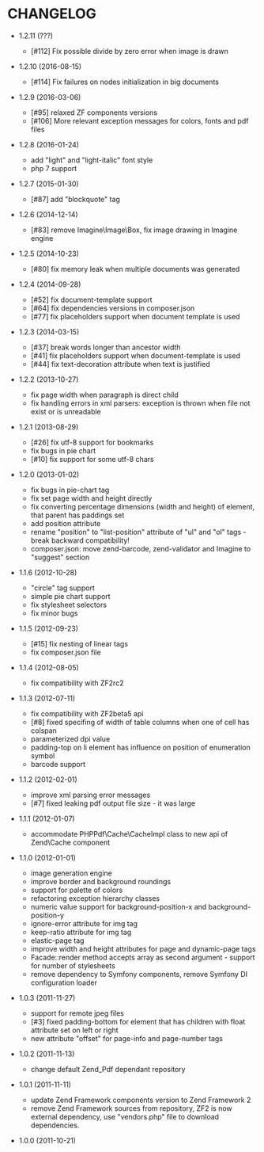 CHANGELOG
=========

* 1.2.11 (???)

  * [#112] Fix possible divide by zero error when image is drawn

* 1.2.10 (2016-08-15)

  * [#114] Fix failures on nodes initialization in big documents

* 1.2.9 (2016-03-06)

  * [#95] relaxed ZF components versions
  * [#106] More relevant exception messages for colors, fonts and pdf files

* 1.2.8 (2016-01-24)

  * add "light" and "light-italic" font style
  * php 7 support

* 1.2.7 (2015-01-30)

  * [#87] add "blockquote" tag

* 1.2.6 (2014-12-14)

  * [#83] remove Imagine\Image\Box, fix image drawing in Imagine engine

* 1.2.5 (2014-10-23)

  * [#80] fix memory leak when multiple documents was generated

* 1.2.4 (2014-09-28)

  * [#52] fix document-template support
  * [#64] fix dependencies versions in composer.json
  * [#77] fix placeholders support when document template is used

* 1.2.3 (2014-03-15)

  * [#37] break words longer than ancestor width
  * [#41] fix placeholders support when document-template is used
  * [#44] fix text-decoration attribute when text is justified

* 1.2.2 (2013-10-27)

  * fix page width when paragraph is direct child
  * fix handling errors in xml parsers: exception is thrown when file not exist or is unreadable
  
* 1.2.1 (2013-08-29)
  
  * [#26] fix utf-8 support for bookmarks
  * fix bugs in pie chart
  * [#10] fix support for some utf-8 chars

* 1.2.0 (2013-01-02)

  * fix bugs in pie-chart tag
  * fix set page width and height directly
  * fix converting percentage dimensions (width and height) of element, that parent has paddings set
  * add position attribute
  * rename "position" to "list-position" attribute of "ul" and "ol" tags - break backward compatibility!
  * composer.json: move zend-barcode, zend-validator and Imagine to "suggest" section

* 1.1.6 (2012-10-28)

  * "circle" tag support
  * simple pie chart support
  * fix stylesheet selectors
  * fix minor bugs

* 1.1.5 (2012-09-23)

  * [#15] fix nesting of linear tags
  * fix composer.json file

* 1.1.4 (2012-08-05)

  * fix compatibility with ZF2rc2

* 1.1.3 (2012-07-11)

  * fix compatibility with ZF2beta5 api
  * [#8] fixed specifing of width of table columns when one of cell has colspan
  * parameterized dpi value
  * padding-top on li element has influence on position of enumeration symbol
  * barcode support

* 1.1.2 (2012-02-01)

  * improve xml parsing error messages
  * [#7] fixed leaking pdf output file size - it was large

* 1.1.1 (2012-01-07)

  * accommodate PHPPdf\Cache\CacheImpl class to new api of Zend\Cache component

* 1.1.0 (2012-01-01)

  * image generation engine
  * improve border and background roundings
  * support for palette of colors
  * refactoring exception hierarchy classes
  * numeric value support for background-position-x and background-position-y
  * ignore-error attribute for img tag
  * keep-ratio attribute for img tag
  * elastic-page tag
  * improve width and height attributes for page and dynamic-page tags
  * Facade::render method accepts array as second argument - support for number of stylesheets
  * remove dependency to Symfony components, remove Symfony DI configuration loader

* 1.0.3 (2011-11-27)

  * support for remote jpeg files
  * [#3] fixed padding-bottom for element that has children with float attribute set on left or right
  * new attribute "offset" for page-info and page-number tags

* 1.0.2 (2011-11-13)

  * change default Zend_Pdf dependant repository

* 1.0.1 (2011-11-11)

  * update Zend Framework components version to Zend Framework 2
  * remove Zend Framework sources from repository, ZF2 is now external dependency, use "vendors.php" file to download dependencies.

* 1.0.0 (2011-10-21)